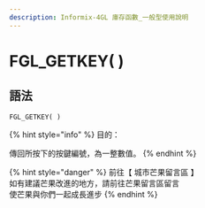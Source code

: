 ```yaml
---
description: Informix-4GL 庫存函數_一般型使用說明
---
```


# FGL_GETKEY( )

## 語法

```
FGL_GETKEY( )
```

{% hint style="info" %}
目的：

傳回所按下的按鍵編號，為一整數值。
{% endhint %}

{% hint style="danger" %}
前往【 城市芒果留言區 】\
如有建議芒果改進的地方，請前往芒果留言區留言\
使芒果與你們一起成長進步
{% endhint %}
